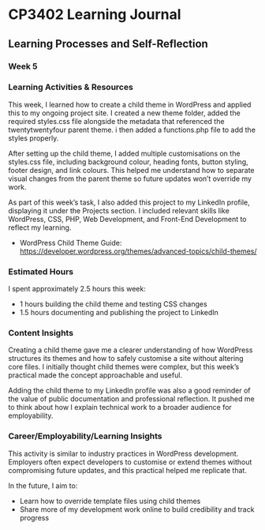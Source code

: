 # CP3402 Learning Journal

## Learning Processes and Self-Reflection

### Week 5

### Learning Activities & Resources
This week, I learned how to create a child theme in WordPress and applied this to my ongoing project site. I created a new theme folder, added the required styles.css file alongside the metadata that referenced the twentytwentyfour parent theme. i then added a functions.php file to add the styles properly.

After setting up the child theme, I added multiple customisations on the styles.css file, including background colour, heading fonts, button styling, footer design, and link colours. This helped me understand how to separate visual changes from the parent theme so future updates won’t override my work.

As part of this week’s task, I also added this project to my LinkedIn profile, displaying it under the Projects section. I included relevant skills like WordPress, CSS, PHP, Web Development, and Front-End Development to reflect my learning.

- WordPress Child Theme Guide: https://developer.wordpress.org/themes/advanced-topics/child-themes/

### Estimated Hours
I spent approximately 2.5 hours this week:
- 1 hours building the child theme and testing CSS changes
- 1.5 hours documenting and publishing the project to LinkedIn

### Content Insights
Creating a child theme gave me a clearer understanding of how WordPress structures its themes and how to safely customise a site without altering core files. I initially thought child themes were complex, but this week’s practical made the concept approachable and useful.

Adding the child theme to my LinkedIn profile was also a good reminder of the value of public documentation and professional reflection. It pushed me to think about how I explain technical work to a broader audience for employability.

### Career/Employability/Learning Insights
This activity is similar to industry practices in WordPress development. Employers often expect developers to customise or extend themes without compromising future updates, and this practical helped me replicate that.

In the future, I aim to:
- Learn how to override template files using child themes
- Share more of my development work online to build credibility and track progress
